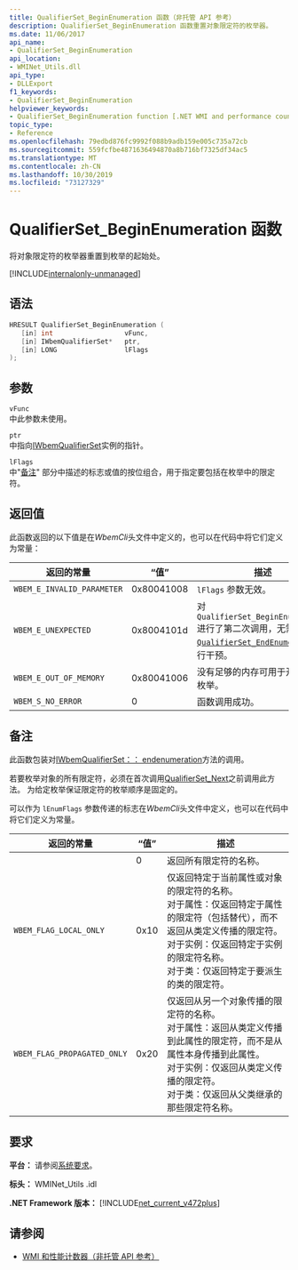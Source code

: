 ```yaml
---
title: QualifierSet_BeginEnumeration 函数（非托管 API 参考）
description: QualifierSet_BeginEnumeration 函数重置对象限定符的枚举器。
ms.date: 11/06/2017
api_name:
- QualifierSet_BeginEnumeration
api_location:
- WMINet_Utils.dll
api_type:
- DLLExport
f1_keywords:
- QualifierSet_BeginEnumeration
helpviewer_keywords:
- QualifierSet_BeginEnumeration function [.NET WMI and performance counters]
topic_type:
- Reference
ms.openlocfilehash: 79edbd876fc9992f088b9adb159e005c735a72cb
ms.sourcegitcommit: 559fcfbe4871636494870a8b716bf7325df34ac5
ms.translationtype: MT
ms.contentlocale: zh-CN
ms.lasthandoff: 10/30/2019
ms.locfileid: "73127329"
---
```

# <a name="qualifierset_beginenumeration-function"></a>QualifierSet_BeginEnumeration 函数

将对象限定符的枚举器重置到枚举的起始处。

[!INCLUDE[internalonly-unmanaged](../../../../includes/internalonly-unmanaged.md)]

## <a name="syntax"></a>语法

```cpp
HRESULT QualifierSet_BeginEnumeration (
   [in] int                  vFunc,
   [in] IWbemQualifierSet*   ptr,
   [in] LONG                 lFlags
);
```

## <a name="parameters"></a>参数

`vFunc`\
中此参数未使用。

`ptr`\
中指向[IWbemQualifierSet](/windows/desktop/api/wbemcli/nn-wbemcli-iwbemqualifierset)实例的指针。

`lFlags`\
中"[备注](#remarks)" 部分中描述的标志或值的按位组合，用于指定要包括在枚举中的限定符。

## <a name="return-value"></a>返回值

此函数返回的以下值是在*WbemCli*头文件中定义的，也可以在代码中将它们定义为常量：

|返回的常量  |“值”  |描述  |
|---------|---------|---------|
|`WBEM_E_INVALID_PARAMETER` | 0x80041008 | `lFlags` 参数无效。 |
|`WBEM_E_UNEXPECTED` | 0x8004101d | 对 `QualifierSet_BeginEnumeration` 进行了第二次调用，无需对[`QualifierSet_EndEnumeration`](qualifierset-endenumeration.md)进行干预。 |
|`WBEM_E_OUT_OF_MEMORY` | 0x80041006 | 没有足够的内存可用于开始新的枚举。 |
|`WBEM_S_NO_ERROR` | 0 | 函数调用成功。  |

## <a name="remarks"></a>备注

此函数包装对[IWbemQualifierSet：： endenumeration](/windows/desktop/api/wbemcli/nf-wbemcli-iwbemqualifierset-beginenumeration)方法的调用。

若要枚举对象的所有限定符，必须在首次调用[QualifierSet_Next](qualifierset-next.md)之前调用此方法。 为给定枚举保证限定符的枚举顺序是固定的。

可以作为 `lEnumFlags` 参数传递的标志在*WbemCli*头文件中定义，也可以在代码中将它们定义为常量。

|返回的常量  |“值”  |描述  |
|---------|---------|---------|
|  | 0 | 返回所有限定符的名称。 |
| `WBEM_FLAG_LOCAL_ONLY` | 0x10 | 仅返回特定于当前属性或对象的限定符的名称。 <br/> 对于属性：仅返回特定于属性的限定符（包括替代），而不返回从类定义传播的限定符。 <br/> 对于实例：仅返回特定于实例的限定符名称。 <br/> 对于类：仅返回特定于要派生的类的限定符。
|`WBEM_FLAG_PROPAGATED_ONLY` | 0x20 | 仅返回从另一个对象传播的限定符的名称。 <br/> 对于属性：返回从类定义传播到此属性的限定符，而不是从属性本身传播到此属性。 <br/> 对于实例：仅返回从类定义传播的限定符。 <br/> 对于类：仅返回从父类继承的那些限定符名称。 |

## <a name="requirements"></a>要求

**平台：** 请参阅[系统要求](../../get-started/system-requirements.md)。

**标头：** WMINet_Utils .idl

**.NET Framework 版本：** [!INCLUDE[net_current_v472plus](../../../../includes/net-current-v472plus.md)]

## <a name="see-also"></a>请参阅

- [WMI 和性能计数器（非托管 API 参考）](index.md)
